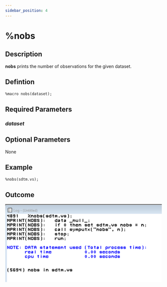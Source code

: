 ```yaml
---
sidebar_position: 4
---
```


# %nobs

## Description

**nobs** prints the number of observations for the given dataset.

## Defintion

```sas
%macro nobs(dataset);
```

## Required Parameters

### _dataset_

## Optional Parameters

None

## Example

```sas
%nobs(sdtm.vs);
```

## Outcome

![](/img/macros/nobs.png)
